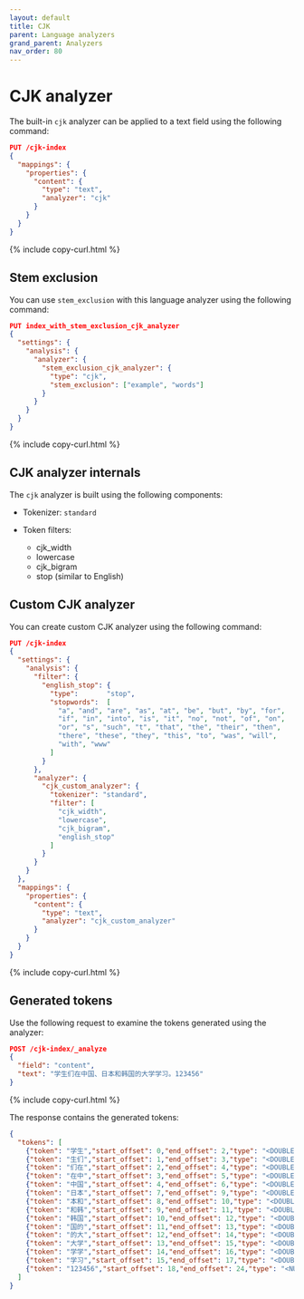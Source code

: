 ```yaml
---
layout: default
title: CJK
parent: Language analyzers
grand_parent: Analyzers
nav_order: 80
---
```


# CJK analyzer

The built-in `cjk` analyzer can be applied to a text field using the following command:

```json
PUT /cjk-index
{
  "mappings": {
    "properties": {
      "content": {
        "type": "text",
        "analyzer": "cjk"
      }
    }
  }
}
```
{% include copy-curl.html %}

## Stem exclusion

You can use `stem_exclusion` with this language analyzer using the following command:

```json
PUT index_with_stem_exclusion_cjk_analyzer
{
  "settings": {
    "analysis": {
      "analyzer": {
        "stem_exclusion_cjk_analyzer": {
          "type": "cjk",
          "stem_exclusion": ["example", "words"]
        }
      }
    }
  }
}
```
{% include copy-curl.html %}

## CJK analyzer internals

The `cjk` analyzer is built using the following components:

- Tokenizer: `standard`

- Token filters:
  - cjk_width
  - lowercase
  - cjk_bigram
  - stop (similar to English)

## Custom CJK analyzer

You can create custom CJK analyzer using the following command:

```json
PUT /cjk-index
{
  "settings": {
    "analysis": {
      "filter": {
        "english_stop": {
          "type":       "stop",
          "stopwords":  [ 
            "a", "and", "are", "as", "at", "be", "but", "by", "for",
            "if", "in", "into", "is", "it", "no", "not", "of", "on",
            "or", "s", "such", "t", "that", "the", "their", "then",
            "there", "these", "they", "this", "to", "was", "will",
            "with", "www"
          ]
        }
      },
      "analyzer": {
        "cjk_custom_analyzer": {
          "tokenizer": "standard",
          "filter": [
            "cjk_width",
            "lowercase",
            "cjk_bigram",
            "english_stop"
          ]
        }
      }
    }
  },
  "mappings": {
    "properties": {
      "content": {
        "type": "text",
        "analyzer": "cjk_custom_analyzer"
      }
    }
  }
}
```
{% include copy-curl.html %}

## Generated tokens

Use the following request to examine the tokens generated using the analyzer:

```json
POST /cjk-index/_analyze
{
  "field": "content",
  "text": "学生们在中国、日本和韩国的大学学习。123456"
}
```
{% include copy-curl.html %}

The response contains the generated tokens:

```json
{
  "tokens": [
    {"token": "学生","start_offset": 0,"end_offset": 2,"type": "<DOUBLE>","position": 0},
    {"token": "生们","start_offset": 1,"end_offset": 3,"type": "<DOUBLE>","position": 1},
    {"token": "们在","start_offset": 2,"end_offset": 4,"type": "<DOUBLE>","position": 2},
    {"token": "在中","start_offset": 3,"end_offset": 5,"type": "<DOUBLE>","position": 3},
    {"token": "中国","start_offset": 4,"end_offset": 6,"type": "<DOUBLE>","position": 4},
    {"token": "日本","start_offset": 7,"end_offset": 9,"type": "<DOUBLE>","position": 5},
    {"token": "本和","start_offset": 8,"end_offset": 10,"type": "<DOUBLE>","position": 6},
    {"token": "和韩","start_offset": 9,"end_offset": 11,"type": "<DOUBLE>","position": 7},
    {"token": "韩国","start_offset": 10,"end_offset": 12,"type": "<DOUBLE>","position": 8},
    {"token": "国的","start_offset": 11,"end_offset": 13,"type": "<DOUBLE>","position": 9},
    {"token": "的大","start_offset": 12,"end_offset": 14,"type": "<DOUBLE>","position": 10},
    {"token": "大学","start_offset": 13,"end_offset": 15,"type": "<DOUBLE>","position": 11},
    {"token": "学学","start_offset": 14,"end_offset": 16,"type": "<DOUBLE>","position": 12},
    {"token": "学习","start_offset": 15,"end_offset": 17,"type": "<DOUBLE>","position": 13},
    {"token": "123456","start_offset": 18,"end_offset": 24,"type": "<NUM>","position": 14}
  ]
}
```